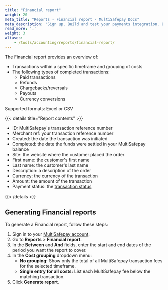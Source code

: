 ```yaml
---
title: "Financial report"
weight: 20
meta_title: "Reports - Financial report - MultiSafepay Docs"
meta_description: "Sign up. Build and test your payments integration. Explore our products and services. Use our API Reference, SDKs, and wrappers. Get support."
read_more: '.'
weight: 3
aliases:
    - /tools/accounting/reports/financial-report/
---
```

The Financial report provides an overview of:

- Transactions within a specific timeframe and grouping of costs
- The following types of completed transactions:  
    - Paid transactions
    - Refunds
    - Chargebacks/reversals
    - Payouts
    - Currency conversions

Supported formats: Excel or CSV

{{< details title="Report contents" >}}

- ID: MultiSafepay's transaction reference number
- Merchant ref: your transaction reference number
- Created: the date the transaction was initiated
- Completed: the date the funds were settled in your MultiSafepay balance
- Site: the website where the customer placed the order
- First name: the customer's first name
- Last name: the customer's last name
- Description: a description of the order
- Currency: the currency of the transaction
- Amount: the amount of the transaction
- Payment status: the [transaction status](/api/multisafepay-statuses)

{{< /details >}}

## Generating Financial reports

To generate a Financial report, follow these steps:

1. Sign in to your [MultiSafepay account](https://merchant.multisafepay.com/).
2. Go to **Reports** > **Financial report**.
3. In the **Between** and **And** fields, enter the start and end dates of the period you want the report to cover.
4. In the **Cost grouping** dropdown menu:  
    - **No grouping:** Show only the total of all MultiSafepay transaction fees for the selected timeframe.
    - **Single entry for all costs:** List each MultiSafepay fee below the matching transaction.
5. Click **Generate report**.